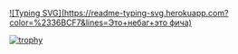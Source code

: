 [![Typing SVG](https://readme-typing-svg.herokuapp.com?color=%2336BCF7&lines=Это+небаг+это фича)](https://git.io/typing-svg)



[![trophy](https://github-profile-trophy.vercel.app/?username=issey44)](https://github.com/ryo-ma/github-profile-trophy)

